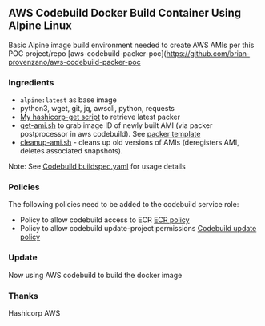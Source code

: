 
## AWS Codebuild Docker Build Container Using Alpine Linux
Basic Alpine image build environment needed to create AWS AMIs per this POC project/repo [aws-codebuild-packer-poc](https://github.com/brian-provenzano/aws-codebuild-packer-poc


### Ingredients
- `alpine:latest` as base image
- python3, wget, git, jq, awscli, python, requests
- [My hashicorp-get script](https://github.com/brian-provenzano/hashicorp-get) to retrieve latest packer
- [get-ami.sh](https://github.com/brian-provenzano/aws-codebuild-alpine-container/blob/master/get-ami.sh) to grab image ID of newly built AMI (via packer postprocessor in aws codebuild). See [packer template](https://github.com/brian-provenzano/aws-codebuild-packer-poc/blob/master/Basic-WebPHP-EC2AMI.json)
- [cleanup-ami.sh](https://github.com/brian-provenzano/aws-codebuild-alpine-container/blob/master/cleanup-ami.sh) - cleans up old versions of AMIs (deregisters AMI, deletes associated snapshots).

Note: See [Codebuild buildspec.yaml](https://github.com/brian-provenzano/aws-codebuild-packer-poc/blob/master/buildspec.yaml) for usage details

### Policies
The following policies need to be added to the codebuild service role:
 - Policy to allow codebuild access to ECR [ECR policy](https://github.com/brian-provenzano/aws-codebuild-alpine-container/blob/master/codebuild-ecr-policy2.json)
 - Policy to allow codebuild update-project permissions [Codebuild update policy](https://github.com/brian-provenzano/aws-codebuild-alpine-container/blob/master/codebuild-allow-update-proj.json)

### Update
Now using AWS codebuild to build the docker image

### Thanks 
Hashicorp
AWS
